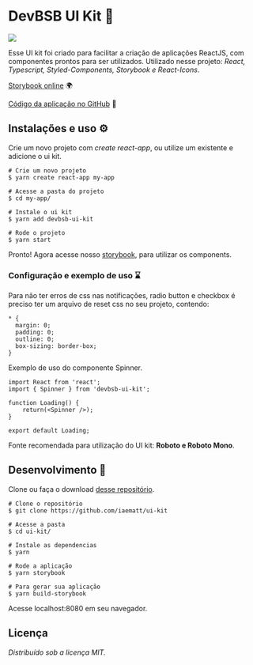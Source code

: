 # DevBSB UI Kit 🌠

![](https://devbsb.com.br:5000/files/cbed89715269628f0880404c2d484c8a-ui-kit.png)

Esse UI kit foi criado para facilitar a criação de aplicações ReactJS, com componentes prontos para ser utilizados.
Utilizado nesse projeto: _React, Typescript, Styled-Components, Storybook e React-Icons_.

[Storybook online](https://devbsb.com.br/ui-kit/) 🌍

[Código da aplicação no GitHub](https://github.com/iaematt/ui-kit) 📝

## Instalações e uso ⚙

Crie um novo projeto com _create react-app_, ou utilize um existente e adicione o ui kit.

```
# Crie um novo projeto
$ yarn create react-app my-app

# Acesse a pasta do projeto
$ cd my-app/

# Instale o ui kit
$ yarn add devbsb-ui-kit

# Rode o projeto
$ yarn start
```

Pronto! Agora acesse nosso [storybook](https://devbsb.com.br/ui-kit/), para utilizar os components.

### Configuração e exemplo de uso ⌛

Para não ter erros de css nas notificações, radio button e checkbox é preciso ter um arquivo de reset css no seu projeto, contendo:

```
* {
  margin: 0;
  padding: 0;
  outline: 0;
  box-sizing: border-box;
}
```

Exemplo de uso do componente Spinner.

```
import React from 'react';
import { Spinner } from 'devbsb-ui-kit';

function Loading() {
    return(<Spinner />);
}

export default Loading;
```

Fonte recomendada para utilização do UI kit: **Roboto e Roboto Mono**.

## Desenvolvimento 📌

Clone ou faça o download [desse repositório](https://github.com/iaematt/ui-kit).

```
# Clone o repositório
$ git clone https://github.com/iaematt/ui-kit

# Acesse a pasta
$ cd ui-kit/

# Instale as dependencias
$ yarn

# Rode a aplicação
$ yarn storybook

# Para gerar sua aplicação
$ yarn build-storybook
```

Acesse localhost:8080 em seu navegador.

## Licença

_Distribuído sob a licença MIT._
